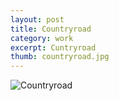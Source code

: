```yaml
---
layout: post
title: Countryroad
category: work
excerpt: Cuntryroad
thumb: countryroad.jpg
---
```


<p><img src="{{ site.file }}/countryroad.jpg" alt="Countryroad"></p>